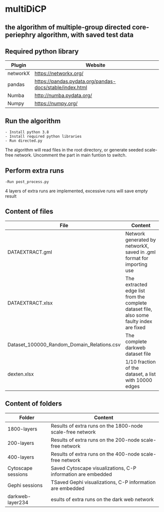 # multiDiCP

## the algorithm of multiple-group directed core-periephry algorithm, with saved test data


## Required python library

| Plugin | Website |
| ------ | ------ |
| networkX | https://networkx.org/|
| pandas | https://pandas.pydata.org/pandas-docs/stable/index.html |
| Numba | http://numba.pydata.org/ |
| Numpy | https://numpy.org/ |




## Run the algorithm
    - Install python 3.8
    - Install required python libraries
    - Run directed.py
The algorithm will read files in the root directory, or generate seeded scale-free network. Uncomment the part in main funtion to switch.
    
## Perform extra runs
    -Run post_process.py
4 layers of extra runs are implemented, excessive runs will save empty result

## Content of files
|File | Content |
| ------ | ------ |
| DATAEXTRACT.gml | Network generated by networkX, saved in .gml format for importing use |
| DATAEXTRACT.xlsx | The extracted edge list from the complete dataset file, also some faulty index are fixed |
| Dataset_100000_Random_Domain_Relations.csv | The complete darkweb dataset file |
| dexten.xlsx| 1/10 fraction of the dataset, a list with 10000 edges |

## Content of folders
|Folder| Content |
| ------ | ------ |
|1800-layers| Results of extra runs on the 1800-node scale-free network |
|200-layers| Results of extra runs on the 200-node scale-free network |
|400-layers| Results of extra runs on the 400-node scale-free network |
| Cytoscape sessions | Saved Cytoscape visualizations, C-P information are embedded |
| Gephi sessions | TSaved Gephi visualizations, C-P information are embedded |
| darkweb-layer234| esults of extra runs on the dark web network |

